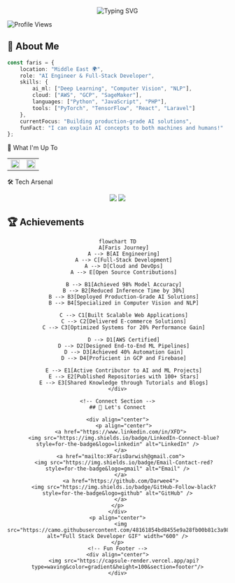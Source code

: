 <div align="center">

![Typing SVG](https://readme-typing-svg.demolab.com?font=Fira+Code&weight=600&size=28&duration=4000&pause=1000&color=2F81F7&center=true&vCenter=true&random=false&width=600&lines=Hello%2C+I'm+Faris+Darwish+%F0%9F%91%8B;AI+Engineer+%F0%9F%A4%96;Data+Scientist+%f0%9f%93%8a;Full-Stack+Developer+%F0%9F%9A%80;Let's+build+something+amazing!)

</div>

<!-- Profile Views Counter -->
<p align="left">
    <img src="https://komarev.com/ghpvc/?username=Darwee4&label=Profile%20views&color=2F81F7&style=for-the-badge" alt="Profile Views">
</p>

<!-- About Me Section -->
## 🤖 About Me

```typescript
const faris = {
    location: "Middle East 🌍",
    role: "AI Engineer & Full-Stack Developer",
    skills: {
        ai_ml: ["Deep Learning", "Computer Vision", "NLP"],
        cloud: ["AWS", "GCP", "SageMaker"],
        languages: ["Python", "JavaScript", "PHP"],
        tools: ["PyTorch", "TensorFlow", "React", "Laravel"]
    },
    currentFocus: "Building production-grade AI solutions",
    funFact: "I can explain AI concepts to both machines and humans!"
};
```

<!-- Activity Section -->
🚀 What I'm Up To
<table> <tr> <td width="50%"> <img src="https://github-readme-activity-graph.vercel.app/graph?username=Darwee4&theme=github-compact&hide_border=true&area=true" width="100%"> </td> <td width="50%"> <img src="https://github-readme-stats.vercel.app/api/top-langs/?username=Darwee4&layout=compact&theme=github_dark&hide_border=true" width="100%"> </td> </tr> </table>

<!-- Skills Section -->
🛠️ Tech Arsenal
<div align="center">
<img src="https://skillicons.dev/icons?i=python,pytorch,tensorflow,aws,react,nodejs,docker,git" />

<img src="https://skillicons.dev/icons?i=js,php,laravel,mysql,gcp,firebase,vscode,github" />

</div>

<!-- Achievements Section -->
## 🏆 Achievements
<div align="center">

```mermaid
flowchart TD
    A[Faris Journey]
    A --> B[AI Engineering]
    A --> C[Full-Stack Development]
    A --> D[Cloud and DevOps]
    A --> E[Open Source Contributions]
    
    B --> B1[Achieved 98% Model Accuracy]
    B --> B2[Reduced Inference Time by 30%]
    B --> B3[Deployed Production-Grade AI Solutions]
    B --> B4[Specialized in Computer Vision and NLP]
    
    C --> C1[Built Scalable Web Applications]
    C --> C2[Delivered E-commerce Solutions]
    C --> C3[Optimized Systems for 20% Performance Gain]
    
    D --> D1[AWS Certified]
    D --> D2[Designed End-to-End ML Pipelines]
    D --> D3[Achieved 40% Automation Gain]
    D --> D4[Proficient in GCP and Firebase]
    
    E --> E1[Active Contributor to AI and ML Projects]
    E --> E2[Published Repositories with 100+ Stars]
    E --> E3[Shared Knowledge through Tutorials and Blogs]
</div>

<!-- Connect Section -->
## 🤝 Let's Connect

<div align="center">
    <p align="center">
  <a href="https://www.linkedin.com/in/XFD">
    <img src="https://img.shields.io/badge/LinkedIn-Connect-blue?style=for-the-badge&logo=linkedin" alt="LinkedIn" />
  </a>
  <a href="mailto:XFarisDarwish@gmail.com">
    <img src="https://img.shields.io/badge/Email-Contact-red?style=for-the-badge&logo=gmail" alt="Email" />
  </a>
  <a href="https://github.com/Darwee4">
    <img src="https://img.shields.io/badge/GitHub-Follow-black?style=for-the-badge&logo=github" alt="GitHub" />
  </a>
</p>
</div>
<p align="center">
  <img src="https://camo.githubusercontent.com/48161854bd8455e9a28fb00b81c3a985611dbedbd1128a41efd949457ffcdc14/68747470733a2f2f6d656469612e74656e6f722e636f6d2f557474433441495459523441414141642f66756c6c2d737461636b2d646576656c6f7065722e676966" alt="Full Stack Developer GIF" width="600" />
</p>
<!-- Fun Footer -->
<div align="center">
    <img src="https://capsule-render.vercel.app/api?type=waving&color=gradient&height=100&section=footer"/>
</div>
